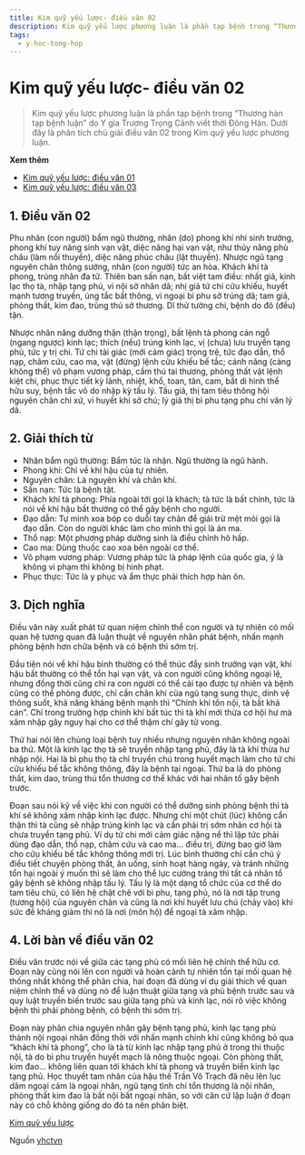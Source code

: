 ```yaml
---
title: Kim quỹ yếu lược- điều văn 02
description: Kim quỹ yếu lược phương luận là phần tạp bệnh trong “Thương hàn tạp bệnh luận” do Y gia Trương Trọng Cảnh viết thời Đông Hán. Dưới đây là phân tích chú giải điều văn 02 trong Kim quỹ yếu lược phương luận.
tags:
  - y-hoc-tong-hop
---
```


# Kim quỹ yếu lược- điều văn 02 

> Kim quỹ yếu lược phương luận là phần tạp bệnh trong “Thương hàn tạp bệnh luận” do Y gia Trương Trọng Cảnh viết thời Đông Hán. Dưới đây là phân tích chú giải điều văn 02 trong Kim quỹ yếu lược phương luận.


**Xem thêm**


* [Kim quỹ yếu lược: điều văn 01](/yhctvn/kim-quy-yeu-luoc-dieu-van-01)
* [Kim quỹ yếu lược: điều văn 03](/yhctvn/kim-quy-yeu-luoc-dieu-van-03)


## 1. Điều văn 02


Phu nhân (con người) bẩm ngũ thường, nhân (do) phong khí nhi sinh trưởng, phong khí tuy năng sinh vạn vật, diệc năng hại vạn vật, như thủy năng phù châu (làm nổi thuyền), diệc năng phúc châu (lật thuyền). Nhược ngũ tạng nguyên chân thông sướng, nhân (con người) tức an hòa. Khách khí tà phong, trúng nhân đa tử. Thiên ban sấn nạn, bất việt tam điều: nhất giả, kinh lạc thọ tà, nhập tạng phủ, vi nội sở nhân dã; nhị giả tứ chi cửu khiếu, huyết mạnh tương truyền, úng tắc bất thông, vi ngoại bì phu sở trúng dã; tam giả, phòng thất, kim đao, trùng thú sở thương. Dĩ thử tường chi, bệnh do đô (đều) tận.


Nhược nhân năng dưỡng thận (thận trọng), bất lệnh tà phong cán ngỗ (ngang ngược) kinh lạc; thích (nếu) trúng kinh lạc, vị (chưa) lưu truyền tạng phủ, tức y trị chi. Tứ chi tài giác (mới cảm giác) trọng trệ, tức đạo dẫn, thổ nạp, châm cứu, cao ma, vật (đừng) lệnh cửu khiếu bế tắc; cánh năng (càng không thể) vô phạm vương pháp, cầm thú tai thương, phòng thất vật lệnh kiệt chi, phục thực tiết kỳ lãnh, nhiệt, khổ, toan, tân, cam, bất di hình thể hữu suy, bệnh tắc vô do nhập kỳ tấu lý. Tấu giả, thị tam tiêu thông hội nguyên chân chi xứ, vi huyết khí sở chú; lý giả thị bì phu tạng phu chi văn lý dã. 


## 2. Giải thích từ


* Nhân bẩm ngũ thường: Bẩm túc là nhận. Ngũ thường là ngũ hành.
* Phong khí: Chỉ về khí hậu của tự nhiên.
* Nguyên chân: Là nguyên khí và chân khí.
* Sấn nạn: Tức là bệnh tật.
* Khách khí tà phong: Phía ngoài tới gọi là khách; tà tức là bất chính, tức là nói về khí hậu bất thường có thể gây bệnh cho người.
* Đạo dẫn: Tự mình xoa bóp co duỗi tay chân để giải trừ mệt mỏi gọi là đạo dẫn. Còn do người khác làm cho mình thì gọi là án ma.
* Thổ nạp: Một phương pháp dưỡng sinh là điều chỉnh hô hấp.
* Cao ma: Dùng thuốc cao xoa bên ngoài cơ thể.
* Vô phạm vương pháp: Vương pháp tức là pháp lệnh của quốc gia, ý là không vi phạm thì không bị hình phạt.
* Phục thực: Tức là y phục và ẩm thực phải thích hợp hàn ôn.


## 3. Dịch nghĩa


Điều văn này xuất phát từ quan niệm chỉnh thể con người và tự nhiên có mối quan hệ tương quan đã luận thuật về nguyên nhân phát bệnh, nhấn mạnh phòng bệnh hơn chữa bệnh và có bệnh thì sớm trị.


Đầu tiên nói về khí hậu bình thường có thể thúc đẩy sinh trưởng vạn vật, khí hậu bất thường có thể tổn hại vạn vật, và con người cũng không ngoại lệ, nhưng đồng thời cũng chỉ ra con người có thể cải tạo được tự nhiên và bệnh cũng có thể phòng được, chỉ cần chân khí của ngũ tạng sung thực, dinh vệ thông suốt, khả năng kháng bệnh mạnh thì “Chính khí tồn nội, tà bất khả cán”. Chỉ trong trường hợp chính khí bất túc thì tà khí mới thừa cơ hội hư mà xâm nhập gây nguy hại cho cơ thể thậm chí gây tử vong.


Thứ hai nói lên chủng loại bệnh tuy nhiều nhưng nguyên nhân không ngoài ba thứ. Một là kinh lạc thọ tà sẽ truyền nhập tạng phủ, đây là tà khí thừa hư nhập nội. Hai là bì phu thọ tà chỉ truyền chú trong huyết mạch làm cho tứ chi cửu khiếu bế tắc không thông, đây là bệnh tại ngoại. Thứ ba là do phòng thất, kim dao, trùng thú tổn thương cơ thể khác với hai nhân tố gây bệnh trước.





Đoạn sau nói kỹ về việc khi con người có thể dưỡng sinh phòng bệnh thì tà khí sẽ không xâm nhập kinh lạc được. Nhưng chỉ một chút (lúc) không cẩn thận thì tà cũng sẽ nhập trúng kinh lạc và cần phải trị sớm nhân cơ hội tà chưa truyền tạng phủ. Ví dụ tứ chi mới cảm giác nặng nề thì lập tức phải dùng đạo dẫn, thổ nạp, châm cứu và cao ma… điều trị, đừng bao giờ làm cho cửu khiếu bế tắc không thông mới trị. Lúc bình thường chỉ cần chú ý điều tiết chuyện phòng thất, ăn uống, sinh hoạt hàng ngày, và tránh những tổn hại ngoài ý muốn thì sẽ làm cho thể lực cường tráng thì tất cả nhân tố gây bệnh sẽ không nhập tấu lý. Tấu lý là một dạng tổ chức của cơ thể do tam tiêu chủ, có liên hệ chặt chẽ với bì phu, tạng phủ, nó là nơi tập trung (tương hội) của nguyên chân và cũng là nơi khí huyết lưu chú (chảy vào) khi sức đề kháng giảm thì nó là nơi (môn hộ) để ngoại tà xâm nhập.  




## **4. Lời bàn về điều văn 02**


Điều văn trước nói về giữa các tạng phủ có mối liên hệ chỉnh thể hữu cơ. Đoạn này cũng nói lên con người và hoàn cảnh tự nhiên tồn tại mối quan hệ thống nhất không thể phân chia, hai đoạn đã dùng ví dụ giải thích về quan niệm chỉnh thể và dùng nó để luận thuật giữa tạng và phủ bệnh trước sau và quy luật truyền biến trước sau giữa tạng phủ và kinh lạc, nói rõ việc không bệnh thì phải phòng bệnh, có bệnh thì sớm trị.


Đoạn này phân chia nguyên nhân gây bệnh tạng phủ, kinh lạc tạng phủ thành nội ngoại nhân đồng thời với nhấn mạnh chính khí cũng không bỏ qua “khách khí tà phong”, cho là tà từ kinh lạc nhập tạng phủ ở trong thì thuộc nội, tà do bì phu truyền huyết mạch là nông thuộc ngoại. Còn phòng thất, kim đao… không liên quan tới khách khí tà phong và truyền biến kinh lạc tạng phủ. Học thuyết tam nhân của hậu thế Trần Vô Trạch đã nêu lên lục dâm ngoại cảm là ngoại nhân, ngũ tạng tình chí tổn thương là nội nhân, phòng thất kim đao là bất nội bất ngoại nhân, so với căn cứ lập luận ở đoạn này có chỗ không giống do đó ta nên phân biệt.





[Kim quỹ yếu lược](/yhctvn/tag/kim-quy-yeu-luoc)

Nguồn [yhctvn](https://yhctvn.com/kim-quy-yeu-luoc-dieu-van-02/)
